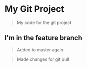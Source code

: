 # My Git Project

> My code for the git project

## I'm in the feature branch

>Added to master again

>Made changes for git pull 
